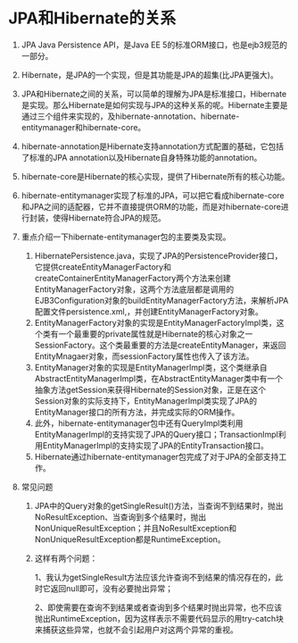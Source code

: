 # JPA和Hibernate的关系

1. JPA Java Persistence API，是Java EE 5的标准ORM接口，也是ejb3规范的一部分。

2. Hibernate，是JPA的一个实现，但是其功能是JPA的超集(比JPA更强大)。

3. JPA和Hibernate之间的关系，可以简单的理解为JPA是标准接口，Hibernate是实现。那么Hibernate是如何实现与JPA的这种关系的呢。Hibernate主要是通过三个组件来实现的，及hibernate-annotation、hibernate-entitymanager和hibernate-core。

4. hibernate-annotation是Hibernate支持annotation方式配置的基础，它包括了标准的JPA annotation以及Hibernate自身特殊功能的annotation。

5. hibernate-core是Hibernate的核心实现，提供了Hibernate所有的核心功能。

6. hibernate-entitymanager实现了标准的JPA，可以把它看成hibernate-core和JPA之间的适配器，它并不直接提供ORM的功能，而是对hibernate-core进行封装，使得Hibernate符合JPA的规范。

7. 重点介绍一下hibernate-entitymanager包的主要类及实现。

   1. HibernatePersistence.java，实现了JPA的PersistenceProvider接口，它提供createEntityManagerFactory和createContainerEntityManagerFactory两个方法来创建EntityManagerFactory对象，这两个方法底层都是调用的EJB3Configuration对象的buildEntityManagerFactory方法，来解析JPA配置文件persistence.xml,，并创建EntityManagerFactory对象。
   2. EntityManagerFactory对象的实现是EntityManagerFactoryImpl类，这个类有一个最重要的private属性就是Hibernate的核心对象之一SessionFactory。这个类最重要的方法是createEntityManager，来返回EntityMnagaer对象，而sessionFactory属性也传入了该方法。
   3. EntityManager对象的实现是EntityManagerImpl类，这个类继承自AbstractEntityManagerImpl类，在AbstractEntityManager类中有一个抽象方法getSession来获得Hibernate的Session对象，正是在这个Session对象的实际支持下，EntityManagerImpl类实现了JPA的EntityManager接口的所有方法，并完成实际的ORM操作。
   4. 此外，hibernate-entitymanager包中还有QueryImpl类利用EntityManagerImpl的支持实现了JPA的Query接口；TransactionImpl利用EntityManagerImpl的支持实现了JPA的EntityTransaction接口。
   5. Hibernate通过hibernate-entitymanager包完成了对于JPA的全部支持工作。

8. 常见问题

   1. JPA中的Query对象的getSingleResult()方法，当查询不到结果时，抛出NoResultException、当查询到多个结果时，抛出NonUniqueResultException；并且NoResultException和NonUniqueResultException都是RuntimeException。

   2. 这样有两个问题：

      1、我认为getSingleResult方法应该允许查询不到结果的情况存在的，此时它返回null即可，没有必要抛出异常；

      2、即使需要在查询不到结果或者查询到多个结果时抛出异常，也不应该抛出RuntimeException，因为这样表示不需要代码显示的用try-catch块来捕获这些异常，也就不会引起用户对这两个异常的重视。





